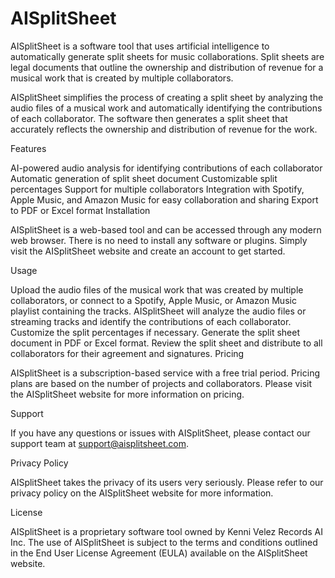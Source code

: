 # AISplitSheet

AISplitSheet is a software tool that uses artificial intelligence to automatically generate split sheets for music collaborations. Split sheets are legal documents that outline the ownership and distribution of revenue for a musical work that is created by multiple collaborators.

AISplitSheet simplifies the process of creating a split sheet by analyzing the audio files of a musical work and automatically identifying the contributions of each collaborator. The software then generates a split sheet that accurately reflects the ownership and distribution of revenue for the work.

Features

AI-powered audio analysis for identifying contributions of each collaborator
Automatic generation of split sheet document
Customizable split percentages
Support for multiple collaborators
Integration with Spotify, Apple Music, and Amazon Music for easy collaboration and sharing
Export to PDF or Excel format
Installation

AISplitSheet is a web-based tool and can be accessed through any modern web browser. There is no need to install any software or plugins. Simply visit the AISplitSheet website and create an account to get started.

Usage

Upload the audio files of the musical work that was created by multiple collaborators, or connect to a Spotify, Apple Music, or Amazon Music playlist containing the tracks.
AISplitSheet will analyze the audio files or streaming tracks and identify the contributions of each collaborator.
Customize the split percentages if necessary.
Generate the split sheet document in PDF or Excel format.
Review the split sheet and distribute to all collaborators for their agreement and signatures.
Pricing

AISplitSheet is a subscription-based service with a free trial period. Pricing plans are based on the number of projects and collaborators. Please visit the AISplitSheet website for more information on pricing.

Support

If you have any questions or issues with AISplitSheet, please contact our support team at support@aisplitsheet.com.

Privacy Policy

AISplitSheet takes the privacy of its users very seriously. Please refer to our privacy policy on the AISplitSheet website for more information.

License

AISplitSheet is a proprietary software tool owned by Kenni Velez Records AI Inc. The use of AISplitSheet is subject to the terms and conditions outlined in the End User License Agreement (EULA) available on the AISplitSheet website.
